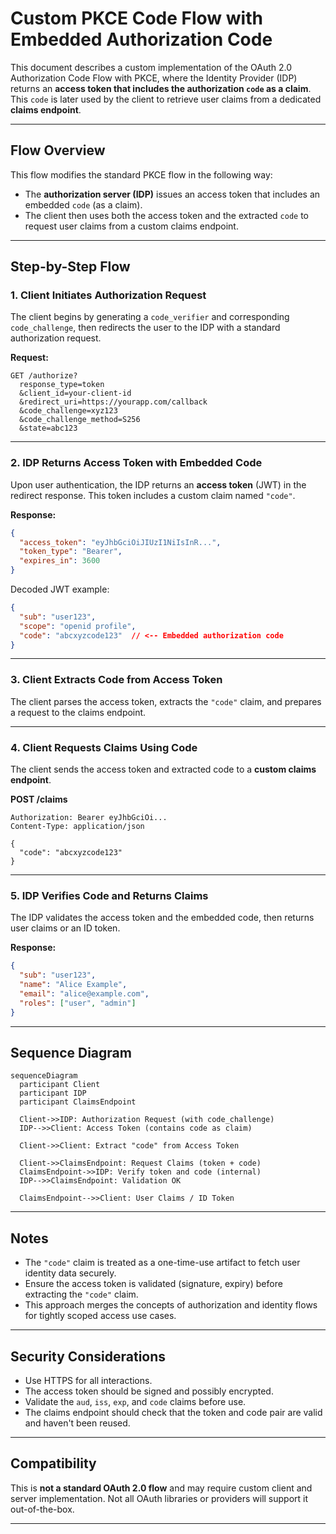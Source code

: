 
# Custom PKCE Code Flow with Embedded Authorization Code

This document describes a custom implementation of the OAuth 2.0 Authorization Code Flow with PKCE, where the Identity Provider (IDP) returns an **access token that includes the authorization `code` as a claim**. This `code` is later used by the client to retrieve user claims from a dedicated **claims endpoint**.

---

## Flow Overview

This flow modifies the standard PKCE flow in the following way:

- The **authorization server (IDP)** issues an access token that includes an embedded `code` (as a claim).
- The client then uses both the access token and the extracted `code` to request user claims from a custom claims endpoint.

---

## Step-by-Step Flow

### 1. Client Initiates Authorization Request

The client begins by generating a `code_verifier` and corresponding `code_challenge`, then redirects the user to the IDP with a standard authorization request.

**Request:**
```
GET /authorize?
  response_type=token
  &client_id=your-client-id
  &redirect_uri=https://yourapp.com/callback
  &code_challenge=xyz123
  &code_challenge_method=S256
  &state=abc123
```

---

### 2. IDP Returns Access Token with Embedded Code

Upon user authentication, the IDP returns an **access token** (JWT) in the redirect response. This token includes a custom claim named `"code"`.

**Response:**
```json
{
  "access_token": "eyJhbGciOiJIUzI1NiIsInR...",
  "token_type": "Bearer",
  "expires_in": 3600
}
```

Decoded JWT example:
```json
{
  "sub": "user123",
  "scope": "openid profile",
  "code": "abcxyzcode123"  // <-- Embedded authorization code
}
```

---

### 3. Client Extracts Code from Access Token

The client parses the access token, extracts the `"code"` claim, and prepares a request to the claims endpoint.

---

### 4. Client Requests Claims Using Code

The client sends the access token and extracted code to a **custom claims endpoint**.

**POST /claims**
```http
Authorization: Bearer eyJhbGciOi...
Content-Type: application/json

{
  "code": "abcxyzcode123"
}
```

---

### 5. IDP Verifies Code and Returns Claims

The IDP validates the access token and the embedded code, then returns user claims or an ID token.

**Response:**
```json
{
  "sub": "user123",
  "name": "Alice Example",
  "email": "alice@example.com",
  "roles": ["user", "admin"]
}
```

---

## Sequence Diagram

```mermaid
sequenceDiagram
  participant Client
  participant IDP
  participant ClaimsEndpoint

  Client->>IDP: Authorization Request (with code_challenge)
  IDP-->>Client: Access Token (contains code as claim)

  Client->>Client: Extract "code" from Access Token

  Client->>ClaimsEndpoint: Request Claims (token + code)
  ClaimsEndpoint->>IDP: Verify token and code (internal)
  IDP-->>ClaimsEndpoint: Validation OK

  ClaimsEndpoint-->>Client: User Claims / ID Token
```

---

## Notes

- The `"code"` claim is treated as a one-time-use artifact to fetch user identity data securely.
- Ensure the access token is validated (signature, expiry) before extracting the `"code"` claim.
- This approach merges the concepts of authorization and identity flows for tightly scoped access use cases.

---

## Security Considerations

- Use HTTPS for all interactions.
- The access token should be signed and possibly encrypted.
- Validate the `aud`, `iss`, `exp`, and `code` claims before use.
- The claims endpoint should check that the token and code pair are valid and haven't been reused.

---

## Compatibility

This is **not a standard OAuth 2.0 flow** and may require custom client and server implementation. Not all OAuth libraries or providers will support it out-of-the-box.

---

